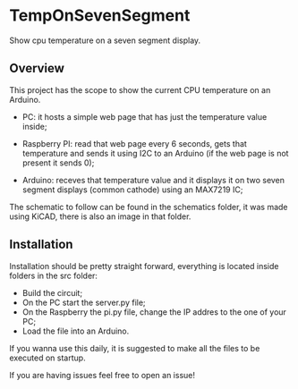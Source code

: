 # TempOnSevenSegment
Show cpu temperature on a seven segment display.

## Overview
This project has the scope to show the current CPU temperature on an Arduino.

* PC: it hosts a simple web page that has just the temperature value inside;

* Raspberry PI: read that web page every 6 seconds, gets that temperature and sends it using I2C to an Arduino (if the web page is not present it sends 0);

* Arduino: receves that temperature value and it displays it on two seven segment displays (common cathode) using an MAX7219 IC;

The schematic to follow can be found in the schematics folder, it was made using KiCAD, there is also an image in that folder.

## Installation

Installation should be pretty straight forward, everything is located inside folders in the src folder:

* Build the circuit;
* On the PC start the server.py file;
* On the Raspberry the pi.py file, change the IP addres to the one of your PC;
* Load the file into an Arduino.

If you wanna use this daily, it is suggested to make all the files to be executed on startup.

If you are having issues feel free to open an issue!
